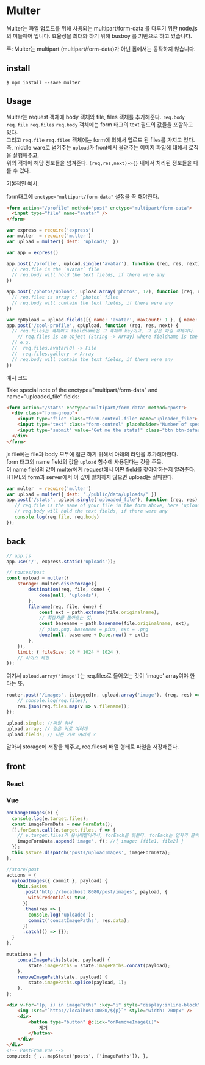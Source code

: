 # Multer

Multer는 파일 업로드를 위해 사용되는 multipart/form-data 를 다루기 위한 node.js 의 미들웨어 입니다. 효율성을 최대화 하기 위해 busboy 를 기반으로 하고 있습니다.

주: Multer는 multipart (multipart/form-data)가 아닌 폼에서는 동작하지 않습니다.

## install

`$ npm install --save multer`

## Usage

Multer는 request 객체에 body 객체와 file, files 객체를 추가해준다. `req.body` `req.file` `req.files`
`req.body` 객체에는 form 태그의 text 필드의 값들을 포함하고 있다.  
그리고 `req.file` `req.files` 객체에는 form에 의해서 업로드 된 files를 가지고 있다.
즉, middle ware로 넘겨주는 `upload`가 front에서 올려주는 이미지 파일에 대해서 로직을 실행해주고,  
위의 객체에 해당 정보들을 넘겨준다. `(req,res,next)=>{}` 내에서 처리된 정보들을 다룰 수 있다.  

기본적인 예시:

form태그에 `enctype="multipart/form-data"` 설정을 꼭 해야한다. 

```html
<form action="/profile" method="post" enctype="multipart/form-data">
  <input type="file" name="avatar" />
</form>
```

```js
var express = require('express')
var multer  = require('multer')
var upload = multer({ dest: 'uploads/' })

var app = express()

app.post('/profile', upload.single('avatar'), function (req, res, next) {
  // req.file is the `avatar` file
  // req.body will hold the text fields, if there were any
})

app.post('/photos/upload', upload.array('photos', 12), function (req, res, next) {
  // req.files is array of `photos` files
  // req.body will contain the text fields, if there were any
})

var cpUpload = upload.fields([{ name: 'avatar', maxCount: 1 }, { name: 'gallery', maxCount: 8 }])
app.post('/cool-profile', cpUpload, function (req, res, next) {
  // req.files는 객체이고 fieldname은 그 객체의 key이고, 그 값은 파일 객체이다. 
	// req.files is an object (String -> Array) where fieldname is the key, and the value is array of files
  // e.g.
  //  req.files.avatar[0] -> File
  //  req.files.gallery -> Array
  // req.body will contain the text fields, if there were any
})
```
예시 코드

Take special note of the enctype="multipart/form-data" and name="uploaded_file" fields:

```html
<form action="/stats" enctype="multipart/form-data" method="post">
  <div class="form-group">
    <input type="file" class="form-control-file" name="uploaded_file">
    <input type="text" class="form-control" placeholder="Number of speakers" name="nspeakers">
    <input type="submit" value="Get me the stats!" class="btn btn-default">            
  </div>
</form>
```
js file에는 file과 body 모두에 접근 하기 위해서 아래의 라인을 추가해야한다.  
form 태그의 name field의 값을 `upload` 함수에 사용된다는 것을 주목.  
이 name field의 값이 multer에게 request에서 어떤 field를 찾아야하는지 알려준다.  
HTML의 form과 server에서 이 값이 일치하지 않으면 upload는 실패한다. 

```js
var multer  = require('multer')
var upload = multer({ dest: './public/data/uploads/' })
app.post('/stats', upload.single('uploaded_file'), function (req, res) {
   // req.file is the name of your file in the form above, here 'uploaded_file'
   // req.body will hold the text fields, if there were any 
   console.log(req.file, req.body)
});
```
## back

```js
// app.js
app.use('/', express.static('uploads'));
```

```js
// routes/post
const upload = multer({
	storage: multer.diskStorage({
		destination(req, file, done) {
			done(null, 'uploads');
		},
		filename(req, file, done) {
			const ext = path.extname(file.originalname);
			// 확장자를 뽑아오는 것.
			const basename = path.basename(file.originalname, ext);
			// pius.png, basename = pius, ext = .png
			done(null, basename + Date.now() + ext);
		},
	}),
	limit: { fileSize: 20 * 1024 * 1024 },
	// 사이즈 제한
});
```

여기서 `upload.array('image')`는 req.files로 들어오는 것이 'image' array여야 한다는 뜻.

```js
router.post('/images', isLoggedIn, upload.array('image'), (req, res) => {
	// console.log(req.files);
	res.json(req.files.map(v => v.filename));
});

upload.single; //파일 하나
upload.array; // 같은 키로 여러개
upload.fields; // 다른 키로 여러개 ?
```

알아서 storage에 저장을 해주고, req.files에 배열 형태로 파일을 저장해준다.

## front

### React 


### Vue

```js
onChangeImages(e) {
  console.log(e.target.files);
  const imageFormData = new FormData();
  [].forEach.call(e.target.files, f => {
    // e.target.files가 유사배열이라서, forEach를 못쓴다. forEach는 인자가 콜백함수.
    imageFormData.append('image', f); //{ image: [file1, file2] }
  });
  this.$store.dispatch('posts/uploadImages', imageFormData);
},
```

```js
//store/post
actions = {
  uploadImages({ commit }, payload) {
    this.$axios
      .post('http://localhost:8080/post/images', payload, {
        withCredentials: true,
      })
      .then(res => {
        console.log('uploaded');
        commit('concatImagePaths', res.data);
      })
      .catch(() => {});
  }
},
```

```js
mutations = {
	concatImagePaths(state, payload) {
		state.imagePaths = state.imagePaths.concat(payload);
	},
	removeImagePath(state, payload) {
		state.imagePaths.splice(payload, 1);
	},
};
```

```html
<div v-for="(p, i) in imagePaths" :key="i" style="display:inline-block">
	<img :src="`http://localhost:8080/${p}`" style="width: 200px" />
	<div>
		<button type="button" @click="onRemoveImage(i)">
			제거
		</button>
	</div>
</div>
<!-- PostFrom.vue -->
computed: { ...mapState('posts', ['imagePaths']), },
```

